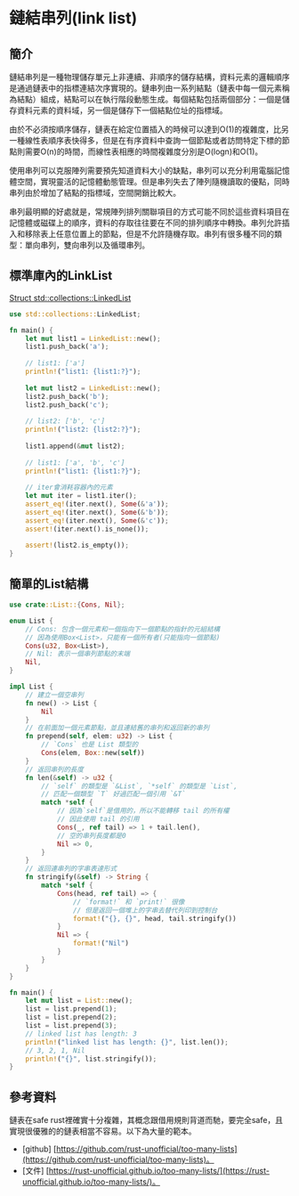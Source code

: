 # 鏈結串列(link list)

## 簡介



鏈結串列是一種物理儲存單元上非連續、非順序的儲存結構，資料元素的邏輯順序是通過鏈表中的指標連結次序實現的。鏈串列由一系列結點（鏈表中每一個元素稱為結點）組成，結點可以在執行階段動態生成。每個結點包括兩個部分：一個是儲存資料元素的資料域，另一個是儲存下一個結點位址的指標域。

由於不必須按順序儲存，鏈表在給定位置插入的時候可以達到O(1)的複雜度，比另一種線性表順序表快得多，但是在有序資料中查詢一個節點或者訪問特定下標的節點則需要O(n)的時間，而線性表相應的時間複雜度分別是O(logn)和O(1)。

使用串列可以克服陣列需要預先知道資料大小的缺點，串列可以充分利用電腦記憶體空間，實現靈活的記憶體動態管理。但是串列失去了陣列隨機讀取的優點，同時串列由於增加了結點的指標域，空間開銷比較大。

串列最明顯的好處就是，常規陣列排列關聯項目的方式可能不同於這些資料項目在記憶體或磁碟上的順序，資料的存取往往要在不同的排列順序中轉換。串列允許插入和移除表上任意位置上的節點，但是不允許隨機存取。串列有很多種不同的類型：單向串列，雙向串列以及循環串列。

## 標準庫內的LinkList

[Struct std::collections::LinkedList](https://doc.rust-lang.org/std/collections/struct.LinkedList.html)

```rust
use std::collections::LinkedList;

fn main() {    
    let mut list1 = LinkedList::new();
    list1.push_back('a');
    
    // list1: ['a']
    println!("list1: {list1:?}");
    
    let mut list2 = LinkedList::new();
    list2.push_back('b');
    list2.push_back('c');
    
    // list2: ['b', 'c']
    println!("list2: {list2:?}");
    
    list1.append(&mut list2);
    
    // list1: ['a', 'b', 'c']
    println!("list1: {list1:?}");
    
    // iter會消耗容器內的元素
    let mut iter = list1.iter();
    assert_eq!(iter.next(), Some(&'a'));
    assert_eq!(iter.next(), Some(&'b'));
    assert_eq!(iter.next(), Some(&'c'));
    assert!(iter.next().is_none());
    
    assert!(list2.is_empty());
}
```

## 簡單的List結構

```rust
use crate::List::{Cons, Nil};

enum List {
    // Cons: 包含一個元素和一個指向下一個節點的指針的元組結構
    // 因為使用Box<List>，只能有一個所有者(只能指向一個節點)
    Cons(u32, Box<List>),
    // Nil: 表示一個串列節點的末端
    Nil,
}

impl List {
    // 建立一個空串列
    fn new() -> List {
        Nil
    }
    // 在前面加一個元素節點，並且連結舊的串列和返回新的串列
    fn prepend(self, elem: u32) -> List {
        // `Cons` 也是 List 類型的
        Cons(elem, Box::new(self))
    }
    // 返回串列的長度
    fn len(&self) -> u32 {
        // `self` 的類型是 `&List`, `*self` 的類型是 `List`,
        // 匹配一個類型 `T` 好過匹配一個引用 `&T`
        match *self {
            // 因為`self`是借用的，所以不能轉移 tail 的所有權
            // 因此使用 tail 的引用
            Cons(_, ref tail) => 1 + tail.len(),
            // 空的串列長度都是0
            Nil => 0,
        }
    }
    // 返回連串列的字串表達形式
    fn stringify(&self) -> String {
        match *self {
            Cons(head, ref tail) => {
                // `format!` 和 `print!` 很像
                // 但是返回一個堆上的字串去替代列印到控制台
                format!("{}, {}", head, tail.stringify())
            }
            Nil => {
                format!("Nil")
            }
        }
    }
}

fn main() {
    let mut list = List::new();
    list = list.prepend(1);
    list = list.prepend(2);
    list = list.prepend(3);
    // linked list has length: 3
    println!("linked list has length: {}", list.len());
    // 3, 2, 1, Nil
    println!("{}", list.stringify());
}
```

## 參考資料

鏈表在safe rust裡確實十分複雜，其概念跟借用規則背道而馳，要完全safe，且實現很優雅的的鏈表相當不容易。以下為大量的範本。

* \[github] [https://github.com/rust-unofficial/too-many-lists](https://github.com/rust-unofficial/too-many-lists)。
* \[文件] [https://rust-unofficial.github.io/too-many-lists/](https://rust-unofficial.github.io/too-many-lists/)。
